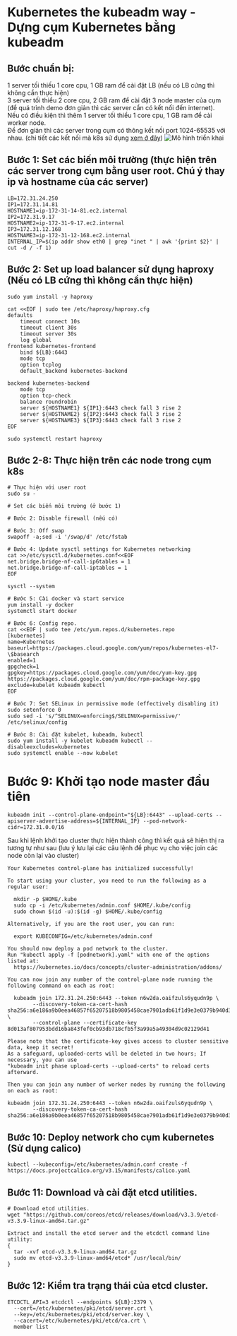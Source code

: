 # Kubernetes the kubeadm way - Dựng cụm Kubernetes bằng kubeadm

## Bước chuẩn bị:
1 server tối thiếu 1 core cpu, 1 GB ram để cài đặt LB (nếu có LB cứng thì không cần thực hiện)<br>
3 server tối thiểu 2 core cpu, 2 GB ram để cài đặt 3 node master của cụm (để quá trình demo đơn giản thì các server cần có kết nối đến internet).<br>
Nếu có điều kiện thì thêm 1 server tối thiểu 1 core cpu, 1 GB ram để cài worker node.<br>
Để đơn giản thì các server trong cụm có thông kết nối port 1024-65535 với nhau. (chi tiết các kết nối mà k8s sử dụng [xem ở đây](https://kubernetes.io/docs/reference/ports-and-protocols/))
![Mô hình triển khai](https://d33wubrfki0l68.cloudfront.net/d1411cded83856552f37911eb4522d9887ca4e83/b94b2/images/kubeadm/kubeadm-ha-topology-stacked-etcd.svg)

## Bước 1: Set các biến môi trường (thực hiện trên các server trong cụm bằng user root. Chú ý thay ip và hostname của các server)
```
LB=172.31.24.250
IP1=172.31.14.81
HOSTNAME1=ip-172-31-14-81.ec2.internal
IP2=172.31.9.17
HOSTNAME2=ip-172-31-9-17.ec2.internal
IP3=172.31.12.168
HOSTNAME3=ip-172-31-12-168.ec2.internal
INTERNAL_IP=$(ip addr show eth0 | grep "inet " | awk '{print $2}' | cut -d / -f 1)
```

## Bước 2: Set up load balancer sử dụng haproxy (Nếu có LB cứng thì không cần thực hiện)
```
sudo yum install -y haproxy

cat <<EOF | sudo tee /etc/haproxy/haproxy.cfg
defaults
    timeout connect 10s
    timeout client 30s
    timeout server 30s
    log global
frontend kubernetes-frontend
    bind ${LB}:6443
    mode tcp
    option tcplog
    default_backend kubernetes-backend

backend kubernetes-backend
    mode tcp
    option tcp-check
    balance roundrobin
    server ${HOSTNAME1} ${IP1}:6443 check fall 3 rise 2
    server ${HOSTNAME2} ${IP2}:6443 check fall 3 rise 2
    server ${HOSTNAME3} ${IP3}:6443 check fall 3 rise 2
EOF

sudo systemctl restart haproxy
```

## Bước 2-8: Thực hiện trên các node trong cụm k8s
```
# Thực hiện với user root
sudo su -

# Set các biến môi trường (ở bước 1)

# Bước 2: Disable firewall (nếu có)

# Bước 3: Off swap
swapoff -a;sed -i '/swap/d' /etc/fstab

# Bước 4: Update sysctl settings for Kubernetes networking
cat >>/etc/sysctl.d/kubernetes.conf<<EOF
net.bridge.bridge-nf-call-ip6tables = 1
net.bridge.bridge-nf-call-iptables = 1
EOF

sysctl --system

# Bước 5: Cài docker và start service
yum install -y docker
systemctl start docker

# Bước 6: Config repo.
cat <<EOF | sudo tee /etc/yum.repos.d/kubernetes.repo
[kubernetes]
name=Kubernetes
baseurl=https://packages.cloud.google.com/yum/repos/kubernetes-el7-\$basearch
enabled=1
gpgcheck=1
gpgkey=https://packages.cloud.google.com/yum/doc/yum-key.gpg https://packages.cloud.google.com/yum/doc/rpm-package-key.gpg
exclude=kubelet kubeadm kubectl
EOF

# Bước 7: Set SELinux in permissive mode (effectively disabling it)
sudo setenforce 0
sudo sed -i 's/^SELINUX=enforcing$/SELINUX=permissive/' /etc/selinux/config

# Bước 8: Cài đặt kubelet, kubeadm, kubectl
sudo yum install -y kubelet kubeadm kubectl --disableexcludes=kubernetes
sudo systemctl enable --now kubelet
```

# Bước 9: Khởi tạo node master đầu tiên
```
kubeadm init --control-plane-endpoint="${LB}:6443" --upload-certs --apiserver-advertise-address=${INTERNAL_IP} --pod-network-cidr=172.31.0.0/16
```

Sau khi lệnh khởi tạo cluster thực hiện thành công thì kết quả sẽ hiện thị ra tương tự như sau (lưu ý lưu lại các câu lệnh để phục vụ cho việc join các node còn lại vào cluster)<br>
```
Your Kubernetes control-plane has initialized successfully!

To start using your cluster, you need to run the following as a regular user:

  mkdir -p $HOME/.kube
  sudo cp -i /etc/kubernetes/admin.conf $HOME/.kube/config
  sudo chown $(id -u):$(id -g) $HOME/.kube/config

Alternatively, if you are the root user, you can run:

  export KUBECONFIG=/etc/kubernetes/admin.conf

You should now deploy a pod network to the cluster.
Run "kubectl apply -f [podnetwork].yaml" with one of the options listed at:
  https://kubernetes.io/docs/concepts/cluster-administration/addons/

You can now join any number of the control-plane node running the following command on each as root:

  kubeadm join 172.31.24.250:6443 --token n6w2da.oaifzuls6yqudn9p \
        --discovery-token-ca-cert-hash sha256:a6e186a9b0eea46857f65207518b9805458cae7901adb61f1d9e3e0379b940d3 \
        --control-plane --certificate-key 8d013af807953bdd16ba843fef0cb93db718cfb5f3a99a5a49304d9c02129d41

Please note that the certificate-key gives access to cluster sensitive data, keep it secret!
As a safeguard, uploaded-certs will be deleted in two hours; If necessary, you can use
"kubeadm init phase upload-certs --upload-certs" to reload certs afterward.

Then you can join any number of worker nodes by running the following on each as root:

kubeadm join 172.31.24.250:6443 --token n6w2da.oaifzuls6yqudn9p \
        --discovery-token-ca-cert-hash sha256:a6e186a9b0eea46857f65207518b9805458cae7901adb61f1d9e3e0379b940d3 
```

## Bước 10: Deploy network cho cụm kubernetes (Sử dụng calico)
```
kubectl --kubeconfig=/etc/kubernetes/admin.conf create -f https://docs.projectcalico.org/v3.15/manifests/calico.yaml
```

## Bước 11: Download và cài đặt etcd utilities.
```
# Download etcd utilities.
wget "https://github.com/coreos/etcd/releases/download/v3.3.9/etcd-v3.3.9-linux-amd64.tar.gz"

Extract and install the etcd server and the etcdctl command line utility:
{
  tar -xvf etcd-v3.3.9-linux-amd64.tar.gz
  sudo mv etcd-v3.3.9-linux-amd64/etcd* /usr/local/bin/
}
```

## Bước 12: Kiểm tra trạng thái của etcd cluster.
```
ETCDCTL_API=3 etcdctl --endpoints ${LB}:2379 \
  --cert=/etc/kubernetes/pki/etcd/server.crt \
  --key=/etc/kubernetes/pki/etcd/server.key \
  --cacert=/etc/kubernetes/pki/etcd/ca.crt \
  member list
```
